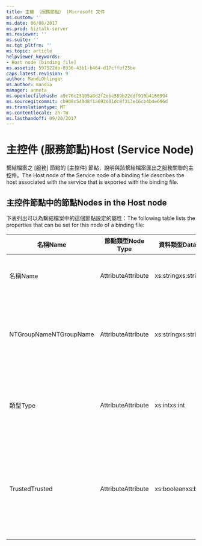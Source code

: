 ```yaml
---
title: 主機 （服務節點） |Microsoft 文件
ms.custom: ''
ms.date: 06/08/2017
ms.prod: biztalk-server
ms.reviewer: ''
ms.suite: ''
ms.tgt_pltfrm: ''
ms.topic: article
helpviewer_keywords:
- Host node [binding file]
ms.assetid: 597522db-0336-43b1-b464-d17cffbf25be
caps.latest.revision: 9
author: MandiOhlinger
ms.author: mandia
manager: anneta
ms.openlocfilehash: a9c70c23105a8d2f2ebe389b22ddf910b4166994
ms.sourcegitcommit: cb908c540d8f1a692d01dc8f313e16cb4b4e696d
ms.translationtype: MT
ms.contentlocale: zh-TW
ms.lasthandoff: 09/20/2017
---
```

# <a name="host-service-node"></a><span data-ttu-id="17926-102">主控件 (服務節點)</span><span class="sxs-lookup"><span data-stu-id="17926-102">Host (Service Node)</span></span>
<span data-ttu-id="17926-103">繫結檔案之 [服務] 節點的 [主控件] 節點，說明與該繫結檔案匯出之服務關聯的主控件。</span><span class="sxs-lookup"><span data-stu-id="17926-103">The Host node of the Service node of a binding file describes the host associated with the service that is exported with the binding file.</span></span>  
  
## <a name="nodes-in-the-host-node"></a><span data-ttu-id="17926-104">主控件節點中的節點</span><span class="sxs-lookup"><span data-stu-id="17926-104">Nodes in the Host node</span></span>  
 <span data-ttu-id="17926-105">下表列出可以為繫結檔案中的這個節點設定的屬性：</span><span class="sxs-lookup"><span data-stu-id="17926-105">The following table lists the properties that can be set for this node of a binding file:</span></span>  
  
|<span data-ttu-id="17926-106">**名稱**</span><span class="sxs-lookup"><span data-stu-id="17926-106">**Name**</span></span>|<span data-ttu-id="17926-107">**節點類型**</span><span class="sxs-lookup"><span data-stu-id="17926-107">**Node Type**</span></span>|<span data-ttu-id="17926-108">**資料類型**</span><span class="sxs-lookup"><span data-stu-id="17926-108">**Data Type**</span></span>|<span data-ttu-id="17926-109">**說明**</span><span class="sxs-lookup"><span data-stu-id="17926-109">**Description**</span></span>|<span data-ttu-id="17926-110">**限制**</span><span class="sxs-lookup"><span data-stu-id="17926-110">**Restrictions**</span></span>|<span data-ttu-id="17926-111">**註解**</span><span class="sxs-lookup"><span data-stu-id="17926-111">**Comments**</span></span>|  
|--------------|-------------------|-------------------|---------------------|----------------------|------------------|  
|<span data-ttu-id="17926-112">名稱</span><span class="sxs-lookup"><span data-stu-id="17926-112">Name</span></span>|<span data-ttu-id="17926-113">Attribute</span><span class="sxs-lookup"><span data-stu-id="17926-113">Attribute</span></span>|<span data-ttu-id="17926-114">xs:string</span><span class="sxs-lookup"><span data-stu-id="17926-114">xs:string</span></span>|<span data-ttu-id="17926-115">指定主控件的名稱。</span><span class="sxs-lookup"><span data-stu-id="17926-115">Specifies the name of the host.</span></span>|<span data-ttu-id="17926-116">不需要</span><span class="sxs-lookup"><span data-stu-id="17926-116">Not required</span></span>|<span data-ttu-id="17926-117">預設值：空白</span><span class="sxs-lookup"><span data-stu-id="17926-117">Default value: empty</span></span>|  
|<span data-ttu-id="17926-118">NTGroupName</span><span class="sxs-lookup"><span data-stu-id="17926-118">NTGroupName</span></span>|<span data-ttu-id="17926-119">Attribute</span><span class="sxs-lookup"><span data-stu-id="17926-119">Attribute</span></span>|<span data-ttu-id="17926-120">xs:string</span><span class="sxs-lookup"><span data-stu-id="17926-120">xs:string</span></span>|<span data-ttu-id="17926-121">指定與主控件關聯的 Windows NT 群組名稱。</span><span class="sxs-lookup"><span data-stu-id="17926-121">Specifies the Windows NT Group name associated with the host.</span></span>|<span data-ttu-id="17926-122">不需要</span><span class="sxs-lookup"><span data-stu-id="17926-122">Not required</span></span>|<span data-ttu-id="17926-123">預設值：空白</span><span class="sxs-lookup"><span data-stu-id="17926-123">Default value: empty</span></span>|  
|<span data-ttu-id="17926-124">類型</span><span class="sxs-lookup"><span data-stu-id="17926-124">Type</span></span>|<span data-ttu-id="17926-125">Attribute</span><span class="sxs-lookup"><span data-stu-id="17926-125">Attribute</span></span>|<span data-ttu-id="17926-126">xs:int</span><span class="sxs-lookup"><span data-stu-id="17926-126">xs:int</span></span>|<span data-ttu-id="17926-127">指定主控件類型為「內含式」或「外掛式」。</span><span class="sxs-lookup"><span data-stu-id="17926-127">Specifies the host type as in process or isolated.</span></span>|<span data-ttu-id="17926-128">Required</span><span class="sxs-lookup"><span data-stu-id="17926-128">Required</span></span>|<span data-ttu-id="17926-129">預設值：無</span><span class="sxs-lookup"><span data-stu-id="17926-129">Default value: none</span></span><br /><br /> <span data-ttu-id="17926-130">可能的值所述[Microsoft.BizTalk.ExplorerOM.HostType](http://msdn.microsoft.com/library/microsoft.biztalk.explorerom.hosttype.aspx)列舉型別。</span><span class="sxs-lookup"><span data-stu-id="17926-130">Possible values are described in the [Microsoft.BizTalk.ExplorerOM.HostType](http://msdn.microsoft.com/library/microsoft.biztalk.explorerom.hosttype.aspx) enumeration.</span></span>|  
|<span data-ttu-id="17926-131">Trusted</span><span class="sxs-lookup"><span data-stu-id="17926-131">Trusted</span></span>|<span data-ttu-id="17926-132">Attribute</span><span class="sxs-lookup"><span data-stu-id="17926-132">Attribute</span></span>|<span data-ttu-id="17926-133">xs:boolean</span><span class="sxs-lookup"><span data-stu-id="17926-133">xs:boolean</span></span>|<span data-ttu-id="17926-134">指定是否可以信任 BizTalk 主控件進行驗證資訊的收集。</span><span class="sxs-lookup"><span data-stu-id="17926-134">Specifies whether the BizTalk host can be trusted to collect authentication information.</span></span>|<span data-ttu-id="17926-135">Required</span><span class="sxs-lookup"><span data-stu-id="17926-135">Required</span></span>|<span data-ttu-id="17926-136">預設值：無</span><span class="sxs-lookup"><span data-stu-id="17926-136">Default value: none</span></span><br /><br /> <span data-ttu-id="17926-137">設定為**true**主機是受信任的否則設為**false**。</span><span class="sxs-lookup"><span data-stu-id="17926-137">Set to **true** if the host is trusted, otherwise set to **false**.</span></span>|